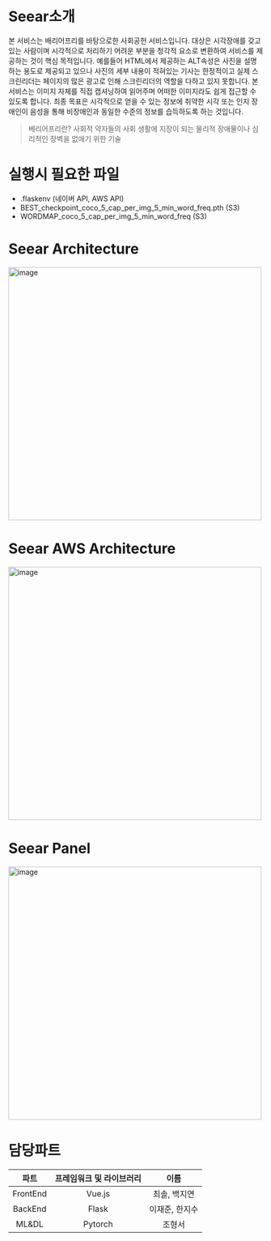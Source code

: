 # Seear소개
본 서비스는 배리어프리를 바탕으로한 사회공헌 서비스입니다. 대상은 시각장애를 갖고 있는 사람이며 시각적으로 처리하기 어려운 부분을 청각적 요소로 변환하여 서비스를 제공하는 것이 핵심 목적입니다. 예를들어 HTML에서 제공하는 ALT속성은 사진을 설명하는 용도로 제공되고 있으나 사진의 세부 내용이 적혀있는 기사는 한정적이고 실제 스크린리더는 페이지의 많은 광고로 인해 스크린리더의 역할을 다하고 있지 못합니다. 본 서비스는 이미지 자체를 직접 캡셔닝하여 읽어주며 어떠한 이미지라도 쉽게 접근할 수 있도록 합니다. 최종 목표은 시각적으로 얻을 수 있는 정보에 취약한 시각 또는 인지 장애인이 음성을 통해 비장애인과 동일한 수준의 정보를 습득하도록 하는 것입니다.
> 베리어프리란? 사회적 약자들의 사회 생활에 지장이 되는 물리적 장애물이나 심리적인 장벽을 없애기 위한 기술

# 실행시 필요한 파일
- .flaskenv (네이버 API, AWS API)
- BEST_checkpoint_coco_5_cap_per_img_5_min_word_freq.pth (S3)
- WORDMAP_coco_5_cap_per_img_5_min_word_freq (S3)

# Seear Architecture
<img width="500" alt="image" src="https://user-images.githubusercontent.com/56428918/174254708-e68b9ea6-5343-464d-a982-7cd651d50138.png">

# Seear AWS Architecture
<img width="500" alt="image" src="https://user-images.githubusercontent.com/56428918/174254546-0769b777-a176-46e0-9ce3-65d7e57b0233.png">

# Seear Panel
<img width="500" alt="image" src="https://user-images.githubusercontent.com/56428918/174249810-8b55e996-7846-4cdf-8590-104c6a24c6e3.png">

# 담당파트
|파트|프레임워크 및 라이브러리|이름|
|:---:|:---:|:---:|
|FrontEnd|Vue.js|최솔, 백지연|
|BackEnd|Flask|이재준, 한지수|
|ML&DL|Pytorch|조형서|

